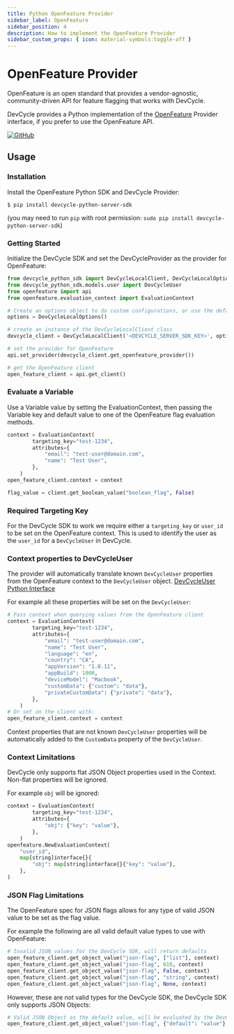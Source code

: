 ```yaml
---
title: Python OpenFeature Provider
sidebar_label: OpenFeature
sidebar_position: 4
description: How to implement the OpenFeature Provider
sidebar_custom_props: { icon: material-symbols:toggle-off }
---
```


# OpenFeature Provider

OpenFeature is an open standard that provides a vendor-agnostic, community-driven API for feature flagging that works with DevCycle.

DevCycle provides a Python implementation of the [OpenFeature](https://openfeature.dev/) Provider interface, if you prefer to use the OpenFeature API.

[![GitHub](https://img.shields.io/github/stars/devcyclehq/python-server-sdk.svg?style=social&label=Star&maxAge=2592000)](https://github.com/DevCycleHQ/python-server-sdk)

## Usage

### Installation
[//]: # (wizard-install-start)

Install the OpenFeature Python SDK and DevCycle Provider:

```shell-session
$ pip install devcycle-python-server-sdk
```

(you may need to run `pip` with root permission: `sudo pip install devcycle-python-server-sdk`)

[//]: # (wizard-install-end)

### Getting Started
[//]: # (wizard-initialize-start)

Initialize the DevCycle SDK and set the DevCycleProvider as the provider for OpenFeature:

```python
from devcycle_python_sdk import DevCycleLocalClient, DevCycleLocalOptions
from devcycle_python_sdk.models.user import DevCycleUser
from openfeature import api
from openfeature.evaluation_context import EvaluationContext

# Create an options object to do custom configurations, or use the defaults
options = DevCycleLocalOptions()

# create an instance of the DevCycleLocalClient class
devcycle_client = DevCycleLocalClient('<DEVCYCLE_SERVER_SDK_KEY>', options)

# set the provider for OpenFeature
api.set_provider(devcycle_client.get_openfeature_provider())

# get the OpenFeature client
open_feature_client = api.get_client()
```
[//]: # (wizard-initialize-end)

### Evaluate a Variable
Use a Variable value by setting the EvaluationContext, then passing the Variable key and default value to one of the OpenFeature flag evaluation methods.

[//]: # (wizard-evaluate-start)

```python
context = EvaluationContext(
        targeting_key="test-1234",
        attributes={
            "email": "test-user@domain.com",
            "name": "Test User",
        },
    )
open_feature_client.context = context

flag_value = client.get_boolean_value("boolean_flag", False)
```
[//]: # (wizard-evaluate-end)

### Required Targeting Key

For the DevCycle SDK to work we require either a `targeting_key` or `user_id` to be set on the OpenFeature context.
This is used to identify the user as the `user_id` for a `DevCycleUser` in DevCycle.

### Context properties to DevCycleUser

The provider will automatically translate known `DevCycleUser` properties from the OpenFeature context to the `DevCycleUser` object.
[DevCycleUser Python Interface](https://github.com/DevCycleHQ/python-server-sdk/blob/main/devcycle_python_sdk/models/user.py)

For example all these properties will be set on the `DevCycleUser`:

```python
# Pass context when querying values from the OpenFeature client
context = EvaluationContext(
        targeting_key="test-1234",
        attributes={
            "email": "test-user@domain.com",
            "name": "Test User",
            "language": "en",
            "country": "CA",
            "appVersion": "1.0.11",
            "appBuild": 1000,
			"deviceModel": "Macbook",
            "customData": {"custom": "data"},
            "privateCustomData": {"private": "data"},
        },
    )
# Or set on the client with:
open_feature_client.context = context
```

Context properties that are not known `DevCycleUser` properties will be automatically
added to the `CustomData` property of the `DevCycleUser`.

### Context Limitations

DevCycle only supports flat JSON Object properties used in the Context. Non-flat properties will be ignored.

For example `obj` will be ignored:

```python
context = EvaluationContext(
        targeting_key="test-1234",
        attributes={
            "obj": {"key": "value"},
        },
    )
openfeature.NewEvaluationContext(
    "user_id",
    map[string]interface{}{
        "obj": map[string]interface{}{"key": "value"},
    },
)
```

### JSON Flag Limitations

The OpenFeature spec for JSON flags allows for any type of valid JSON value to be set as the flag value.

For example the following are all valid default value types to use with OpenFeature:

```python
# Invalid JSON values for the DevCycle SDK, will return defaults
open_feature_client.get_object_value("json-flag", ["list"], context)
open_feature_client.get_object_value("json-flag", 610, context)
open_feature_client.get_object_value("json-flag", False, context)
open_feature_client.get_object_value("json-flag", "string", context)
open_feature_client.get_object_value("json-flag", None, context)
```

However, these are not valid types for the DevCycle SDK, the DevCycle SDK only supports JSON Objects:

```python
# Valid JSON Object as the default value, will be evaluated by the DevCycle SDK
open_feature_client.get_object_value("json-flag", {"default": "value"}, context)
```
